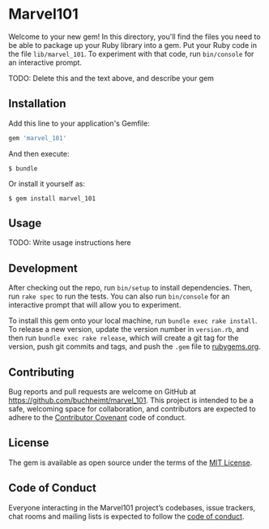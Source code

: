 # Marvel101

Welcome to your new gem! In this directory, you'll find the files you need to be able to package up your Ruby library into a gem. Put your Ruby code in the file `lib/marvel_101`. To experiment with that code, run `bin/console` for an interactive prompt.

TODO: Delete this and the text above, and describe your gem

## Installation

Add this line to your application's Gemfile:

```ruby
gem 'marvel_101'
```

And then execute:

    $ bundle

Or install it yourself as:

    $ gem install marvel_101

## Usage

TODO: Write usage instructions here

## Development

After checking out the repo, run `bin/setup` to install dependencies. Then, run `rake spec` to run the tests. You can also run `bin/console` for an interactive prompt that will allow you to experiment.

To install this gem onto your local machine, run `bundle exec rake install`. To release a new version, update the version number in `version.rb`, and then run `bundle exec rake release`, which will create a git tag for the version, push git commits and tags, and push the `.gem` file to [rubygems.org](https://rubygems.org).

## Contributing

Bug reports and pull requests are welcome on GitHub at https://github.com/buchheimt/marvel_101. This project is intended to be a safe, welcoming space for collaboration, and contributors are expected to adhere to the [Contributor Covenant](http://contributor-covenant.org) code of conduct.

## License

The gem is available as open source under the terms of the [MIT License](http://opensource.org/licenses/MIT).

## Code of Conduct

Everyone interacting in the Marvel101 project’s codebases, issue trackers, chat rooms and mailing lists is expected to follow the [code of conduct](https://github.com/buchheimt/marvel_101/blob/master/CODE_OF_CONDUCT.md).
